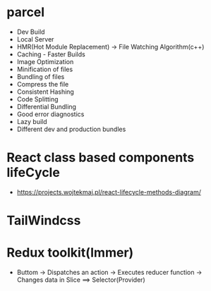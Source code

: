 # parcel
- Dev Build
- Local Server
- HMR(Hot Module Replacement) -> File Watching Algorithm(c++)
- Caching - Faster Builds
- Image Optimization
- Minification of files
- Bundling of files
- Compress the file
- Consistent Hashing
- Code Splitting
- Differential Bundling
- Good error diagnostics
- Lazy build
- Different dev and production bundles

# React class based components lifeCycle
- https://projects.wojtekmaj.pl/react-lifecycle-methods-diagram/

# TailWindcss


# Redux toolkit(Immer)
- Buttom -> Dispatches an action -> Executes reducer function -> Changes data in Slice  ==> Selector(Provider)